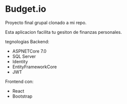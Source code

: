 # Budget.io 
Proyecto final grupal clonado a mi repo.

Esta aplicacion facilita tu gesiton de finanzas personales.

tegnologias Backend: 
- ASPNETCore 7.0
- SQL Server
- Identity
- EntityFrameworkCore
- JWT
  
Frontend con: 
- React
- Bootstrap
